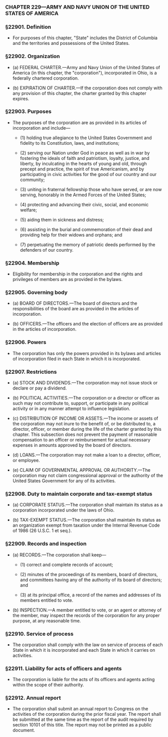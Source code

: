 ### **CHAPTER 229—ARMY AND NAVY UNION OF THE UNITED STATES OF AMERICA**

### §22901. Definition
* For purposes of this chapter, "State" includes the District of Columbia and the territories and possessions of the United States.

### §22902. Organization
* (a) FEDERAL CHARTER.—Army and Navy Union of the United States of America (in this chapter, the "corporation"), incorporated in Ohio, is a federally chartered corporation.

* (b) EXPIRATION OF CHARTER.—If the corporation does not comply with any provision of this chapter, the charter granted by this chapter expires.

### §22903. Purposes
* The purposes of the corporation are as provided in its articles of incorporation and include—

  * (1) holding true allegiance to the United States Government and fidelity to its Constitution, laws, and institutions;

  * (2) serving our Nation under God in peace as well as in war by fostering the ideals of faith and patriotism, loyalty, justice, and liberty, by inculcating in the hearts of young and old, through precept and practice, the spirit of true Americanism, and by participating in civic activities for the good of our country and our community;

  * (3) uniting in fraternal fellowship those who have served, or are now serving, honorably in the Armed Forces of the United States;

  * (4) protecting and advancing their civic, social, and economic welfare;

  * (5) aiding them in sickness and distress;

  * (6) assisting in the burial and commemoration of their dead and providing help for their widows and orphans; and

  * (7) perpetuating the memory of patriotic deeds performed by the defenders of our country.

### §22904. Membership
* Eligibility for membership in the corporation and the rights and privileges of members are as provided in the bylaws.

### §22905. Governing body
* (a) BOARD OF DIRECTORS.—The board of directors and the responsibilities of the board are as provided in the articles of incorporation.

* (b) OFFICERS.—The officers and the election of officers are as provided in the articles of incorporation.

### §22906. Powers
* The corporation has only the powers provided in its bylaws and articles of incorporation filed in each State in which it is incorporated.

### §22907. Restrictions
* (a) STOCK AND DIVIDENDS.—The corporation may not issue stock or declare or pay a dividend.

* (b) POLITICAL ACTIVITIES.—The corporation or a director or officer as such may not contribute to, support, or participate in any political activity or in any manner attempt to influence legislation.

* (c) DISTRIBUTION OF INCOME OR ASSETS.—The income or assets of the corporation may not inure to the benefit of, or be distributed to, a director, officer, or member during the life of the charter granted by this chapter. This subsection does not prevent the payment of reasonable compensation to an officer or reimbursement for actual necessary expenses in amounts approved by the board of directors.

* (d) LOANS.—The corporation may not make a loan to a director, officer, or employee.

* (e) CLAIM OF GOVERNMENTAL APPROVAL OR AUTHORITY.—The corporation may not claim congressional approval or the authority of the United States Government for any of its activities.

### §22908. Duty to maintain corporate and tax-exempt status
* (a) CORPORATE STATUS.—The corporation shall maintain its status as a corporation incorporated under the laws of Ohio.

* (b) TAX-EXEMPT STATUS.—The corporation shall maintain its status as an organization exempt from taxation under the Internal Revenue Code of 1986 (26 U.S.C. 1 et seq.).

### §22909. Records and inspection
* (a) RECORDS.—The corporation shall keep—

  * (1) correct and complete records of account;

  * (2) minutes of the proceedings of its members, board of directors, and committees having any of the authority of its board of directors; and

  * (3) at its principal office, a record of the names and addresses of its members entitled to vote.


* (b) INSPECTION.—A member entitled to vote, or an agent or attorney of the member, may inspect the records of the corporation for any proper purpose, at any reasonable time.

### §22910. Service of process
* The corporation shall comply with the law on service of process of each State in which it is incorporated and each State in which it carries on activities.

### §22911. Liability for acts of officers and agents
* The corporation is liable for the acts of its officers and agents acting within the scope of their authority.

### §22912. Annual report
* The corporation shall submit an annual report to Congress on the activities of the corporation during the prior fiscal year. The report shall be submitted at the same time as the report of the audit required by section 10101 of this title. The report may not be printed as a public document.